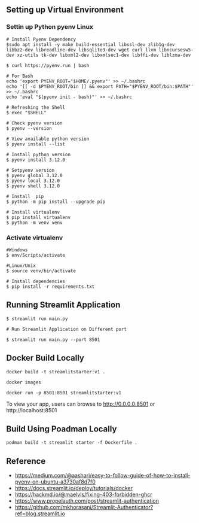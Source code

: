 ## Setting up Virtual Environment


### Settin up Python pyenv Linux
```
# Install Pyenv Dependency
$sudo apt install -y make build-essential libssl-dev zlib1g-dev libbz2-dev libreadline-dev libsqlite3-dev wget curl llvm libncursesw5-dev xz-utils tk-dev libxml2-dev libxmlsec1-dev libffi-dev liblzma-dev

$ curl https://pyenv.run | bash

# For Bash
echo 'export PYENV_ROOT="$HOME/.pyenv"' >> ~/.bashrc
echo '[[ -d $PYENV_ROOT/bin ]] && export PATH="$PYENV_ROOT/bin:$PATH"' >> ~/.bashrc
echo 'eval "$(pyenv init - bash)"' >> ~/.bashrc

# Refreshing the Shell
$ exec "$SHELL"

# Check pyenv version
$ pyenv --version

# View available python version
$ pyenv install --list

# Install python version
$ pyenv install 3.12.0

# Setpyenv version
$ pyenv global 3.12.0
$ pyenv local 3.12.0
$ pyenv shell 3.12.0

# Install  pip
$ python -m pip install --upgrade pip

# Install virtualenv
$ pip install virtualenv
$ python -m venv venv
```
### Activate virtualenv
```
#Windows
$ env/Scripts/activate

#Linux/Unix
$ source venv/bin/activate

# Install dependencies
$ pip install -r requirements.txt

```

## Running Streamlit Application

```
$ streamlit run main.py

# Run Streamlit Application on Different port

$ streamlit run main.py --port 8501

```

## Docker Build Locally

```
docker build -t streamlitstarter:v1 .

docker images

docker run -p 8501:8501 streamlitstarter:v1

```
To view your app, users can browse to http://0.0.0.0:8501 or http://localhost:8501

## Build Using Poadman Locally
```
podman build -t streamlit starter -f Dockerfile .
```



## Reference 
- https://medium.com/@aashari/easy-to-follow-guide-of-how-to-install-pyenv-on-ubuntu-a3730af8d7f0
- https://docs.streamlit.io/deploy/tutorials/docker
- https://hackmd.io/@maelvls/fixing-403-forbidden-ghcr
- https://www.propelauth.com/post/streamlit-authentication
- https://github.com/mkhorasani/Streamlit-Authenticator?ref=blog.streamlit.io